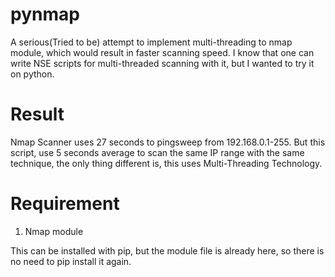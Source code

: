 # pynmap
A serious(Tried to be) attempt to implement multi-threading to nmap module, which would result in faster scanning speed. I know that one can write NSE scripts for multi-threaded scanning with it, but I wanted to try it on python.

Result
======
Nmap Scanner uses 27 seconds to pingsweep from 192.168.0.1-255. But this script, use 5 seconds average to scan the same IP range with the same technique, the only thing different is, this uses Multi-Threading Technology.

Requirement
===========
1. Nmap module


This can be installed with pip, but the module file is already here, so there is no need to pip install it again.
